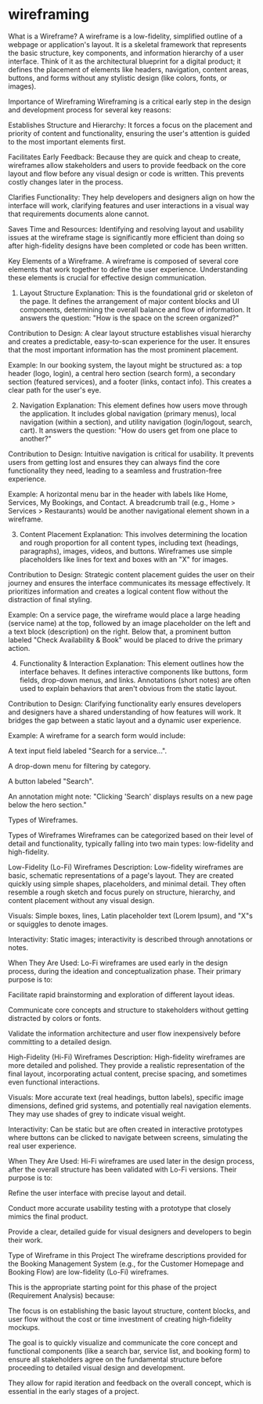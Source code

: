 # wireframing
What is a Wireframe?
A wireframe is a low-fidelity, simplified outline of a webpage or application's layout. It is a skeletal framework that represents the basic structure, key components, and information hierarchy of a user interface. Think of it as the architectural blueprint for a digital product; it defines the placement of elements like headers, navigation, content areas, buttons, and forms without any stylistic design (like colors, fonts, or images).

Importance of Wireframing
Wireframing is a critical early step in the design and development process for several key reasons:

Establishes Structure and Hierarchy: It forces a focus on the placement and priority of content and functionality, ensuring the user's attention is guided to the most important elements first.

Facilitates Early Feedback: Because they are quick and cheap to create, wireframes allow stakeholders and users to provide feedback on the core layout and flow before any visual design or code is written. This prevents costly changes later in the process.

Clarifies Functionality: They help developers and designers align on how the interface will work, clarifying features and user interactions in a visual way that requirements documents alone cannot.

Saves Time and Resources: Identifying and resolving layout and usability issues at the wireframe stage is significantly more efficient than doing so after high-fidelity designs have been completed or code has been written.

Key Elements of a Wireframe.
A wireframe is composed of several core elements that work together to define the user experience. Understanding these elements is crucial for effective design communication.

1. Layout Structure
Explanation: This is the foundational grid or skeleton of the page. It defines the arrangement of major content blocks and UI components, determining the overall balance and flow of information. It answers the question: "How is the space on the screen organized?"

Contribution to Design: A clear layout structure establishes visual hierarchy and creates a predictable, easy-to-scan experience for the user. It ensures that the most important information has the most prominent placement.

Example: In our booking system, the layout might be structured as: a top header (logo, login), a central hero section (search form), a secondary section (featured services), and a footer (links, contact info). This creates a clear path for the user's eye.

2. Navigation
Explanation: This element defines how users move through the application. It includes global navigation (primary menus), local navigation (within a section), and utility navigation (login/logout, search, cart). It answers the question: "How do users get from one place to another?"

Contribution to Design: Intuitive navigation is critical for usability. It prevents users from getting lost and ensures they can always find the core functionality they need, leading to a seamless and frustration-free experience.

Example: A horizontal menu bar in the header with labels like Home, Services, My Bookings, and Contact. A breadcrumb trail (e.g., Home > Services > Restaurants) would be another navigational element shown in a wireframe.

3. Content Placement
Explanation: This involves determining the location and rough proportion for all content types, including text (headings, paragraphs), images, videos, and buttons. Wireframes use simple placeholders like lines for text and boxes with an "X" for images.

Contribution to Design: Strategic content placement guides the user on their journey and ensures the interface communicates its message effectively. It prioritizes information and creates a logical content flow without the distraction of final styling.

Example: On a service page, the wireframe would place a large heading (service name) at the top, followed by an image placeholder on the left and a text block (description) on the right. Below that, a prominent button labeled "Check Availability & Book" would be placed to drive the primary action.

4. Functionality & Interaction
Explanation: This element outlines how the interface behaves. It defines interactive components like buttons, form fields, drop-down menus, and links. Annotations (short notes) are often used to explain behaviors that aren't obvious from the static layout.

Contribution to Design: Clarifying functionality early ensures developers and designers have a shared understanding of how features will work. It bridges the gap between a static layout and a dynamic user experience.

Example: A wireframe for a search form would include:

A text input field labeled "Search for a service...".

A drop-down menu for filtering by category.

A button labeled "Search".

An annotation might note: "Clicking 'Search' displays results on a new page below the hero section."

Types of Wireframes.

Types of Wireframes
Wireframes can be categorized based on their level of detail and functionality, typically falling into two main types: low-fidelity and high-fidelity.

Low-Fidelity (Lo-Fi) Wireframes
Description: Low-fidelity wireframes are basic, schematic representations of a page's layout. They are created quickly using simple shapes, placeholders, and minimal detail. They often resemble a rough sketch and focus purely on structure, hierarchy, and content placement without any visual design.

Visuals: Simple boxes, lines, Latin placeholder text (Lorem Ipsum), and "X"s or squiggles to denote images.

Interactivity: Static images; interactivity is described through annotations or notes.

When They Are Used: Lo-Fi wireframes are used early in the design process, during the ideation and conceptualization phase. Their primary purpose is to:

Facilitate rapid brainstorming and exploration of different layout ideas.

Communicate core concepts and structure to stakeholders without getting distracted by colors or fonts.

Validate the information architecture and user flow inexpensively before committing to a detailed design.

High-Fidelity (Hi-Fi) Wireframes
Description: High-fidelity wireframes are more detailed and polished. They provide a realistic representation of the final layout, incorporating actual content, precise spacing, and sometimes even functional interactions.

Visuals: More accurate text (real headings, button labels), specific image dimensions, defined grid systems, and potentially real navigation elements. They may use shades of grey to indicate visual weight.

Interactivity: Can be static but are often created in interactive prototypes where buttons can be clicked to navigate between screens, simulating the real user experience.

When They Are Used: Hi-Fi wireframes are used later in the design process, after the overall structure has been validated with Lo-Fi versions. Their purpose is to:

Refine the user interface with precise layout and detail.

Conduct more accurate usability testing with a prototype that closely mimics the final product.

Provide a clear, detailed guide for visual designers and developers to begin their work.

Type of Wireframe in this Project
The wireframe descriptions provided for the Booking Management System (e.g., for the Customer Homepage and Booking Flow) are low-fidelity (Lo-Fi) wireframes.

This is the appropriate starting point for this phase of the project (Requirement Analysis) because:

The focus is on establishing the basic layout structure, content blocks, and user flow without the cost or time investment of creating high-fidelity mockups.

The goal is to quickly visualize and communicate the core concept and functional components (like a search bar, service list, and booking form) to ensure all stakeholders agree on the fundamental structure before proceeding to detailed visual design and development.

They allow for rapid iteration and feedback on the overall concept, which is essential in the early stages of a project.
